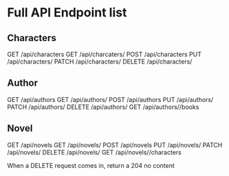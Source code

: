 # Full API Endpoint list

## Characters

GET     /api/characters
GET     /api/charcaters/<id>
POST    /api/characters
PUT     /api/characters/<id>
PATCH   /api/characters/<id>
DELETE  /api/characters/<id>

## Author

GET     /api/authors
GET     /api/authors/<id>
POST    /api/authors
PUT     /api/authors/<id>
PATCH   /api/authors/<id>
DELETE  /api/authors/<id>
GET     /api/authors/<id>/books

## Novel

GET     /api/novels
GET     /api/novels/<id>
POST    /api/novels
PUT     /api/novels/<id>
PATCH   /api/novels/<id>
DELETE  /api/novels/<id>
GET     /api/novels/<id>/characters

When a DELETE request comes in, return a 204 no content



